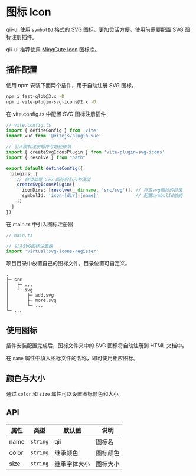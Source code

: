# 图标 Icon
qii-ui 使用 `symbolId` 格式的 SVG 图标，更加灵活方便。使用前需要配置 SVG 图标注册插件。

qii-ui 推荐使用 [MingCute Icon](https://www.mingcute.com/) 图标库。


## 插件配置
使用 npm 安装下面两个插件，用于自动注册 SVG 图标。
```bash
npm i fast-glob@3.x -D
npm i vite-plugin-svg-icons@2.x -D
```

在 vite.config.ts 中配置 SVG 图标注册插件
```ts
// vite.config.ts
import { defineConfig } from 'vite'
import vue from '@vitejs/plugin-vue'

// 引入图标注册插件与路径模块
import { createSvgIconsPlugin } from 'vite-plugin-svg-icons'
import { resolve } from "path"

export default defineConfig({
  plugins: [
    // 自动处理 SVG 图标的引入和注册
    createSvgIconsPlugin({
      iconDirs: [resolve(__dirname, 'src/svg')], // 存放svg图标的目录
      symbolId: 'icon-[dir]-[name]'              // 配置symbolId格式
    })
  ]
})
```

在 main.ts 中引入图标注册器
```ts
// main.ts

// 引入SVG图标注册器
import 'virtual:svg-icons-register'
```

项目目录中放置自己的图标文件，目录位置可自定义。
```
.
├─ src
│   ├─ ...
│   └─ svg
│       ├─ add.svg
│       ├─ more.svg
│       └─ ...
└─ ...
```


## 使用图标
插件安装配置完成后，图标文件夹中的 SVG 图标将自动注册到 HTML 文档中。

在 `name` 属性中填入图标文件的名称，即可使用相应图标。

<demo src="./src/icon/use.vue"/>


## 颜色与大小
通过 `color` 和 `size` 属性可以设置图标颜色和大小。
<demo src="./src/icon/color.vue"/>



## API

| 属性 | 类型 | 默认值 | 说明 |
| --- | --- | --- | --- |
| name | `string` | qii | 图标名 |
| color | `string` | 继承颜色 | 图标颜色 |
| size | `string` | 继承字体大小 | 图标大小 |